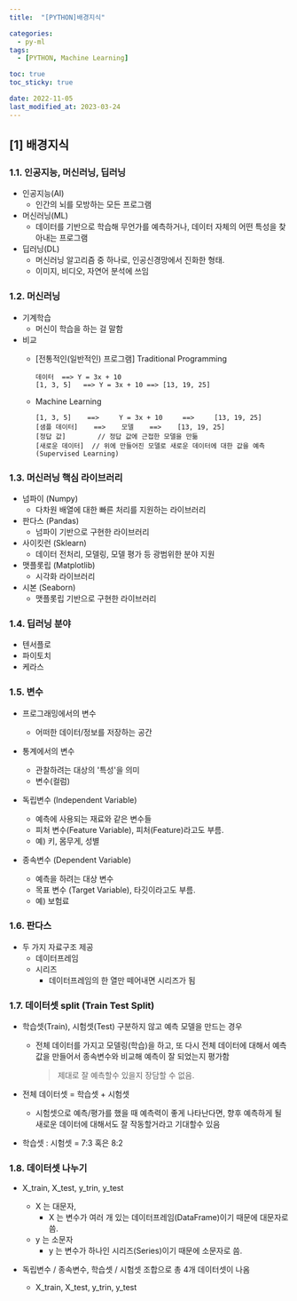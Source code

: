 ```yaml
---
title:  "[PYTHON]배경지식" 

categories:
  - py-ml
tags:
  - [PYTHON, Machine Learning]

toc: true
toc_sticky: true

date: 2022-11-05
last_modified_at: 2023-03-24
---
```

[1] 배경지식
---
### 1.1. 인공지능, 머신러닝, 딥러닝

- 인공지능(AI)
  - 인간의 뇌를 모방하는 모든 프로그램
- 머신러닝(ML)
  - 데이터를 기반으로 학습해 무언가를 예측하거나, 데이터 자체의 어떤 특성을 찾아내는 프로그램
- 딥러닝(DL)
  - 머신러닝 알고리즘 중 하나로, 인공신경망에서 진화한 형태.
  - 이미지, 비디오, 자연어 분석에 쓰임

### 1.2. 머신러닝

- 기계학습
  - 머신이 학습을 하는 걸 말함
- 비교
  - [전통적인(일반적인) 프로그램] Traditional Programming

    ```text
    데이터  ==> Y = 3x + 10
    [1, 3, 5]   ==> Y = 3x + 10 ==> [13, 19, 25]
    ```

  - Machine Learning

    ```text
    [1, 3, 5]    ==>     Y = 3x + 10     ==>     [13, 19, 25]
    [샘플 데이터]    ==>    모델    ==>    [13, 19, 25]
    [정답 값]        // 정답 값에 근접한 모델을 만듦
    [새로운 데이터]  // 위에 만들어진 모델로 새로운 데이터에 대한 값을 예측(Supervised Learning)
    ```

### 1.3. 머신러닝 핵심 라이브러리

- 넘파이 (Numpy)
  - 다차원 배열에 대한 빠른 처리를 지원하는 라이브러리
- 판다스 (Pandas)
  - 넘파이 기반으로 구현한 라이브러리
- 사이킷런 (Sklearn)
  - 데이터 전처리, 모델링, 모델 평가 등 광범위한 분야 지원
- 맷플롯립 (Matplotlib)
  - 시각화 라이브러리
- 시본 (Seaborn)
  - 맷플롯립 기반으로 구현한 라이브러리

### 1.4. 딥러닝 분야

- 텐서플로
- 파이토치
- 케라스

### 1.5. 변수

- 프로그래밍에서의 변수
  - 어떠한 데이터/정보를 저장하는 공간

- 통계에서의 변수
  - 관찰하려는 대상의 '특성'을 의미
  - 변수(컬럼)

- 독립변수 (Independent Variable)
  - 예측에 사용되는 재료와 같은 변수들
  - 피처 변수(Feature Variable), 피처(Feature)라고도 부름.
  - 예) 키, 몸무게, 성별

- 종속변수 (Dependent Variable)
  - 예측을 하려는 대상 변수
  - 목표 변수 (Target Variable), 타깃이라고도 부름.
  - 예) 보험료

### 1.6. 판다스

- 두 가지 자료구조 제공
  - 데이터프레임
  - 시리즈
    - 데이터프레임의 한 열만 떼어내면 시리즈가 됨

### 1.7. 데이터셋 split (Train Test Split)

- 학습셋(Train), 시험셋(Test) 구분하지 않고 예측 모델을 만드는 경우
  - 전체 데이터를 가지고 모델링(학습)을 하고, 또 다시 전체 데이터에 대해서 
    예측값을 만들어서 종속변수와 비교해 예측이 잘 되었는지 평가함
    > 제대로 잘 예측할수 있을지 장담할 수 없음.

- 전체 데이터셋 = 학습셋 + 시험셋
  - 시험셋으로 예측/평가를 했을 때 예측력이 좋게 나타난다면, 향후 예측하게 될 새로운 데이터에 대해서도 잘 작동할거라고 기대할수 있음

- 학습셋 : 시험셋 = 7:3 혹은 8:2

### 1.8. 데이터셋 나누기

- X_train, X_test, y_trin, y_test
  - X 는 대문자,
    - X 는 변수가 여러 개 있는 데이터프레임(DataFrame)이기 때문에 대문자로 씀.
  - y 는 소문자
    - y 는 변수가 하나인 시리즈(Series)이기 때문에 소문자로 씀.

- 독립변수 / 종속변수, 학습셋 / 시험셋 조합으로 총 4개 데이터셋이 나옴
  - X_train, X_test, y_trin, y_test